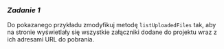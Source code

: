 ### _Zadanie 1_

Do pokazanego przykładu zmodyfikuj metodę `listUploadedFiles` tak, aby na stronie wyświetlały się wszystkie załączniki dodane do projektu wraz z ich adresami URL do pobrania.
